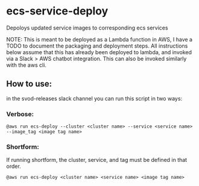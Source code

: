 # ecs-service-deploy
Depoloys updated service images to corresponding ecs services

NOTE: This is meant to be deployed as a Lambda function in AWS, I have a TODO to document the packaging and deployment steps. All instructions below assume that this has already been deployed to lambda, and invoked via a Slack > AWS chatbot integration. This can also be invoked similarly with the aws cli.

## How to use:
in the svod-releases slack channel you can run this script in two ways:

### Verbose:

```
@aws run ecs-deploy --cluster <cluster name> --service <service name> --image_tag <image tag name>
```

### Shortform:

If running shortform, the cluster, service, and tag must be defined in that order.

```
@aws run ecs-deploy <cluster name> <service name> <image tag name>
```

